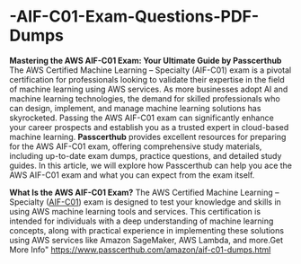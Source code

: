 # -AIF-C01-Exam-Questions-PDF-Dumps
**Mastering the AWS AIF-C01 Exam: Your Ultimate Guide by Passcerthub**
The AWS Certified Machine Learning – Specialty (AIF-C01) exam is a pivotal certification for professionals looking to validate their expertise in the field of machine learning using AWS services. As more businesses adopt AI and machine learning technologies, the demand for skilled professionals who can design, implement, and manage machine learning solutions has skyrocketed. Passing the AWS AIF-C01 exam can significantly enhance your career prospects and establish you as a trusted expert in cloud-based machine learning.
**Passcerthub** provides excellent resources for preparing for the AWS AIF-C01 exam, offering comprehensive study materials, including up-to-date exam dumps, practice questions, and detailed study guides. In this article, we will explore how Passcerthub can help you ace the AWS AIF-C01 exam and what you can expect from the exam itself.

**What Is the AWS AIF-C01 Exam?**
The AWS Certified Machine Learning – Specialty ([AIF-C01]([url](https://www.passcerthub.com/amazon/aif-c01-dumps.html))) exam is designed to test your knowledge and skills in using AWS machine learning tools and services. This certification is intended for individuals with a deep understanding of machine learning concepts, along with practical experience in implementing these solutions using AWS services like Amazon SageMaker, AWS Lambda, and more.Get More Info" https://www.passcerthub.com/amazon/aif-c01-dumps.html
